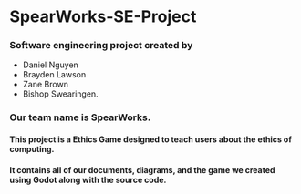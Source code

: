 # SpearWorks-SE-Project
### Software engineering project created by 
- Daniel Nguyen 
- Brayden Lawson 
- Zane Brown 
- Bishop Swearingen. 
### Our team name is SpearWorks. 
#### This project is a Ethics Game designed to teach users about the ethics of computing. 
#### It contains all of our documents, diagrams, and the game we created using Godot along with the source code. 

